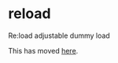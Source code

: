 reload
======

Re:load adjustable dummy load

This has moved [here](https://github.com/arachnidlabs/reload/).
